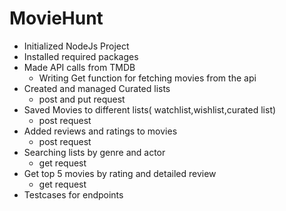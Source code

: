 # MovieHunt

-  Initialized NodeJs Project
-  Installed required packages
-  Made API calls from TMDB
      - Writing Get function for fetching movies from the api
-  Created and managed Curated lists
      - post and put request
-  Saved Movies to different lists( watchlist,wishlist,curated list)
    - post request
-  Added reviews and ratings to movies
    - post request
-  Searching lists by genre and actor
    - get request
-  Get top 5 movies by rating and detailed review
    - get request
-  Testcases for endpoints
